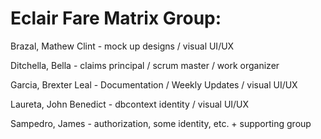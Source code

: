 # Eclair Fare Matrix Group:  


Brazal, Mathew Clint - mock up designs / visual UI/UX


Ditchella, Bella - claims principal / scrum master / work organizer


Garcia, Brexter Leal - Documentation / Weekly Updates / visual UI/UX


Laureta, John Benedict - dbcontext identity / visual UI/UX


Sampedro, James - authorization, some identity, etc. + supporting group
